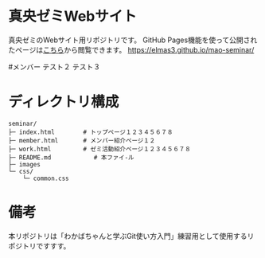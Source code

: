 # 真央ゼミWebサイト
真央ゼミのWebサイト用リポジトリです。
GitHub Pages機能を使って公開されたページは[こちら](https://elmas3.github.io/mao-seminar/)から閲覧できます。
https://elmas3.github.io/mao-seminar/

#メンバー
テスト２
テスト３

# ディレクトリ構成
```
seminar/
├─ index.html        # トップページ１２３４５６７８
├─ member.html       # メンバー紹介ページ１２
├─ work.html         # ゼミ活動紹介ページ１２３４５６７８
├─ README.md			# 本ファイ-ル
├─ images
└─ css/
    └─ common.css
```

# 備考
本リポジトリは「わかばちゃんと学ぶGit使い方入門」練習用として使用するリポジトリですすす。
